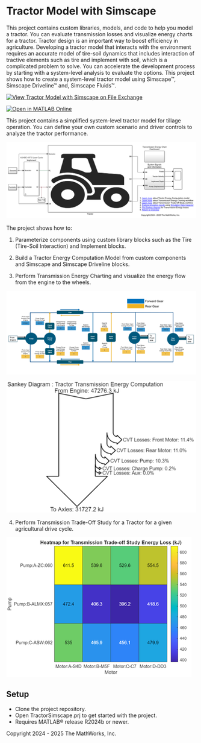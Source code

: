 # Tractor Model with Simscape

This project contains custom libraries, models, and code to help you model 
a tractor. You can evaluate transmission losses and visualize energy charts 
for a tractor.
Tractor design is an important way to boost efficiency in agriculture. 
Developing a tractor model that interacts with the environment requires an 
accurate model of tire-soil dynamics that includes interaction of tractive 
elements such as tire and implement with soil, which is a complicated 
problem to solve. You can accelerate the development process by starting 
with a system-level analysis to evaluate the options. This project shows how to create a 
system-level tractor model using Simscape&trade;, Simscape Driveline&trade; 
and, Simscape Fluids&trade;.

[![View Tractor Model with Simscape on File Exchange](https://www.mathworks.com/matlabcentral/images/matlab-file-exchange.svg)](https://www.mathworks.com/matlabcentral/fileexchange/169116-tractor-model-with-simscape)

[![Open in MATLAB Online](https://www.mathworks.com/images/responsive/global/open-in-matlab-online.svg)](https://matlab.mathworks.com/open/github/v1?repo=simscape/Tractor-Simscape&project=TractorSimscape.prj)

This project contains a simplified system-level tractor model for tillage 
operation. You can define your own custom scenario and driver controls to 
analyze the tractor performance.

![](Overview/html/TractorEnergyComputationModel.png)

The project shows how to:
1. Parameterize components using custom library blocks such as the Tire 
(Tire-Soil Interaction) and Implement blocks. 

2. Build a Tractor Energy Computation Model from custom components and 
Simscape and Simscape Driveline blocks.

3. Perform Transmission Energy Charting and visualize the energy flow from 
the engine to the wheels.

![](Overview/html/TransmissionEnergyChartDashboard.png)

![](Overview/html/TransmissionEnergySankeyDiagram.png)

4. Perform Transmission Trade-Off Study for a Tractor for a given 
agricultural drive cycle.

![](Overview/html/TransmissionTradeOffHeatmap.png)


## Setup 
* Clone the project repository.
* Open TractorSimscape.prj to get started with the project. 
* Requires MATLAB&reg; release R2024b or newer.

Copyright 2024 - 2025 The MathWorks, Inc.
